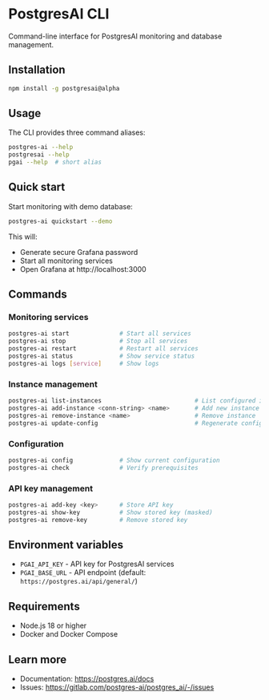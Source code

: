 # PostgresAI CLI

Command-line interface for PostgresAI monitoring and database management.

## Installation

```bash
npm install -g postgresai@alpha
```

## Usage

The CLI provides three command aliases:
```bash
postgres-ai --help
postgresai --help
pgai --help  # short alias
```

## Quick start

Start monitoring with demo database:
```bash
postgres-ai quickstart --demo
```

This will:
- Generate secure Grafana password
- Start all monitoring services
- Open Grafana at http://localhost:3000

## Commands

### Monitoring services
```bash
postgres-ai start              # Start all services
postgres-ai stop               # Stop all services
postgres-ai restart            # Restart all services
postgres-ai status             # Show service status
postgres-ai logs [service]     # Show logs
```

### Instance management
```bash
postgres-ai list-instances                          # List configured instances
postgres-ai add-instance <conn-string> <name>       # Add new instance
postgres-ai remove-instance <name>                  # Remove instance
postgres-ai update-config                           # Regenerate config files
```

### Configuration
```bash
postgres-ai config             # Show current configuration
postgres-ai check              # Verify prerequisites
```

### API key management
```bash
postgres-ai add-key <key>      # Store API key
postgres-ai show-key           # Show stored key (masked)
postgres-ai remove-key         # Remove stored key
```

## Environment variables

- `PGAI_API_KEY` - API key for PostgresAI services
- `PGAI_BASE_URL` - API endpoint (default: `https://postgres.ai/api/general/`)

## Requirements

- Node.js 18 or higher
- Docker and Docker Compose

## Learn more

- Documentation: https://postgres.ai/docs
- Issues: https://gitlab.com/postgres-ai/postgres_ai/-/issues
